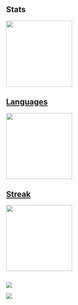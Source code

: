 ## Stats

<div align="left">
  <a href="https://github.com/franciscocamellon">
  <img height="180em" src="https://github-readme-stats.vercel.app/api?username=franciscocamellon&show_icons=true&theme=tokyonight&include_all_commits=true&count_private=true"/>
</div>

## Languages
  
<div align="left">
  <img height="180em" src="https://github-readme-stats.vercel.app/api/top-langs/?username=franciscocamellon&layout=compact&langs_count=7&theme=tokyonight"/>
</div>

## Streak
  
<div align="left">
  <img height="180em" src="http://github-readme-streak-stats.herokuapp.com?user=franciscocamellon&theme=tokyonight&hide_border=true"/>
</div>
  
  ##
  
<a href = "mailto:franciscocamellon@gmail.com"><img src="https://img.shields.io/badge/-Gmail-%23333?style=for-the-badge&logo=gmail&logoColor=white" target="_blank"></a>

<a href="https://www.linkedin.com/in/franciscocamellon/?locale=en_US" target="_blank"><img src="https://img.shields.io/badge/-LinkedIn-%230077B5?style=for-the-badge&logo=linkedin&logoColor=white" target="_blank"></a>
